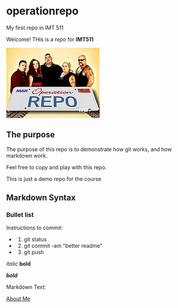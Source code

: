 # operationrepo
My first repo in IMT 511

Welcome! THis is a _repo_ for **IMT511**

![Operation' Repo](250px-OperationRepo.jpg)

## The purpose 

The purpose of this repo is to demonstrate how git works, 
and how markdown work.

Feel free to copy and play with this repo.


This is just a demo repo for the course

## Markdown Syntax

### Bullet list
    
Instructions to commit:

* 1) git status

* 2) git commit -am "better readme"

* 3) git push


_italic_ **bold**

_**bold**_

Markdown Text:

[About Me](https://www.linkedin.com/in/graysonphillips/)
